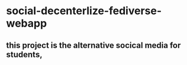 # social-decenterlize-fediverse-webapp
## this project is the alternative socical media for students, 
